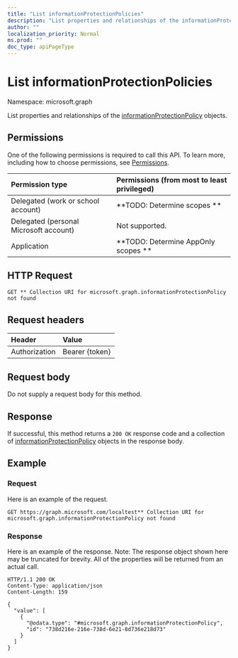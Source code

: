 ```yaml
---
title: "List informationProtectionPolicies"
description: "List properties and relationships of the informationProtectionPolicy objects."
author: ""
localization_priority: Normal
ms.prod: ""
doc_type: apiPageType
---
```


# List informationProtectionPolicies

Namespace: microsoft.graph

List properties and relationships of the [informationProtectionPolicy](../resources/informationprotectionpolicy.md) objects.

## Permissions
One of the following permissions is required to call this API. To learn more, including how to choose permissions, see [Permissions](/concepts/permissions-reference.md).

|Permission type|Permissions (from most to least privileged)|
|:---|:---|
|Delegated (work or school account)|**TODO: Determine scopes **|
|Delegated (personal Microsoft account)|Not supported.|
|Application|**TODO: Determine AppOnly scopes **|

## HTTP Request
<!-- {
  "blockType": "ignored"
}
-->
``` http
GET ** Collection URI for microsoft.graph.informationProtectionPolicy not found
```

## Request headers
|Header|Value|
|:---|:---|
|Authorization|Bearer {token}|

## Request body
Do not supply a request body for this method.

## Response
If successful, this method returns a `200 OK` response code and a collection of [informationProtectionPolicy](../resources/informationprotectionpolicy.md) objects in the response body.

## Example

### Request
Here is an example of the request.
<!-- {
  "blockType": "request",
  "name": "get_informationprotectionpolicy"
}
-->
``` http
GET https://graph.microsoft.com/localtest** Collection URI for microsoft.graph.informationProtectionPolicy not found
```

### Response
Here is an example of the response. Note: The response object shown here may be truncated for brevity. All of the properties will be returned from an actual call.
<!-- {
  "blockType": "response",
  "truncated": true,
  "@odata.type": "collection(microsoft.graph.informationprotectionpolicy)"
}
-->
``` http
HTTP/1.1 200 OK
Content-Type: application/json
Content-Length: 159

{
  "value": [
    {
      "@odata.type": "#microsoft.graph.informationProtectionPolicy",
      "id": "738d216e-216e-738d-6e21-8d736e218d73"
    }
  ]
}
```

